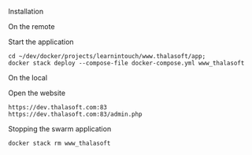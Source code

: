 Installation

On the remote

Start the application
```
cd ~/dev/docker/projects/learnintouch/www.thalasoft/app;
docker stack deploy --compose-file docker-compose.yml www_thalasoft
```

On the local

Open the website
```
https://dev.thalasoft.com:83
https://dev.thalasoft.com:83/admin.php
```

Stopping the swarm application
```
docker stack rm www_thalasoft
```

